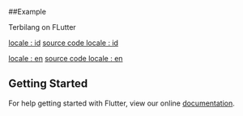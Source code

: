 ##Example

Terbilang on FLutter

[locale : id](/example/images/ss_id.png)
[source code locale : id](/example/sc_id.png)

[locale : en](/example/images/ss_en.png)
[source code locale : en](/example/images/sc_en.png)
## Getting Started

For help getting started with Flutter, view our online
[documentation](https://flutter.io/).
